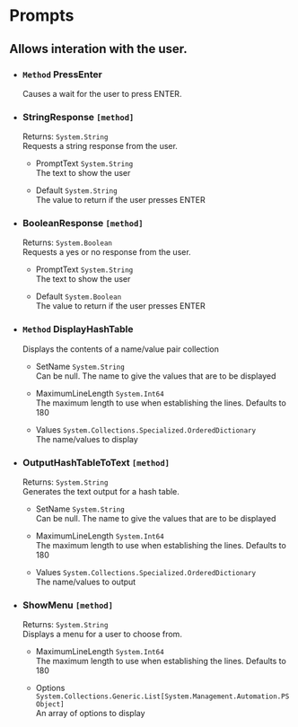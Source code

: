 # Prompts
## Allows interation with the user.

- ### `Method` PressEnter
    Causes a wait for the user to press ENTER.
- ### StringResponse `[method]`
    Returns: `System.String`  
    Requests a string response from the user.  
    - PromptText `System.String`  
        The text to show the user

    - Default `System.String`  
        The value to return if the user presses ENTER

- ### BooleanResponse `[method]`
    Returns: `System.Boolean`  
    Requests a yes or no response from the user.  
    - PromptText `System.String`  
        The text to show the user

    - Default `System.Boolean`  
        The value to return if the user presses ENTER

- ### `Method` DisplayHashTable
    Displays the contents of a name/value pair collection  
    - SetName `System.String`  
        Can be null. The name to give the values that are to be displayed

    - MaximumLineLength `System.Int64`  
        The maximum length to use when establishing the lines. Defaults to 180

    - Values `System.Collections.Specialized.OrderedDictionary`  
        The name/values to display

- ### OutputHashTableToText `[method]`
    Returns: `System.String`  
    Generates the text output for a hash table.  
    - SetName `System.String`  
        Can be null. The name to give the values that are to be displayed

    - MaximumLineLength `System.Int64`  
        The maximum length to use when establishing the lines. Defaults to 180

    - Values `System.Collections.Specialized.OrderedDictionary`  
        The name/values to output

- ### ShowMenu `[method]`
    Returns: `System.String`  
    Displays a menu for a user to choose from.  
    - MaximumLineLength `System.Int64`  
        The maximum length to use when establishing the lines. Defaults to 180

    - Options `System.Collections.Generic.List[System.Management.Automation.PSObject]`  
        An array of options to display

